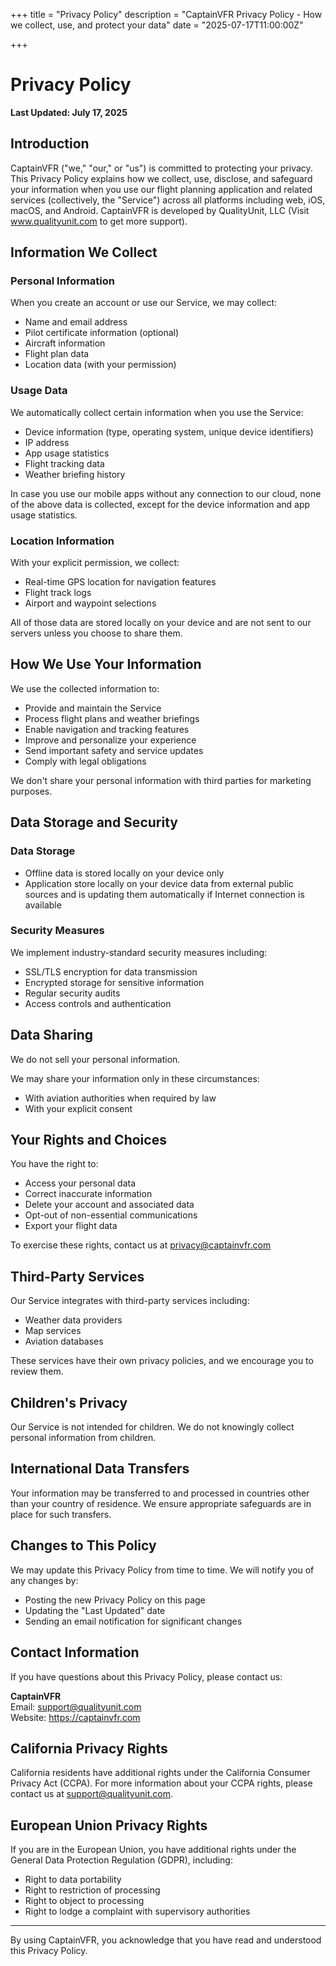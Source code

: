 +++
title = "Privacy Policy"
description = "CaptainVFR Privacy Policy - How we collect, use, and protect your data"
date = "2025-07-17T11:00:00Z"

+++

# Privacy Policy

**Last Updated: July 17, 2025**

## Introduction

CaptainVFR ("we," "our," or "us") is committed to protecting your privacy. This Privacy Policy explains how we collect, use, disclose, and safeguard your information when you use our flight planning application and related services (collectively, the "Service") across all platforms including web, iOS, macOS, and Android.
CaptainVFR is developed by QualityUnit, LLC (Visit www.qualityunit.com to get more support).

## Information We Collect

### Personal Information
When you create an account or use our Service, we may collect:
- Name and email address
- Pilot certificate information (optional)
- Aircraft information
- Flight plan data
- Location data (with your permission)

### Usage Data
We automatically collect certain information when you use the Service:
- Device information (type, operating system, unique device identifiers)
- IP address
- App usage statistics
- Flight tracking data
- Weather briefing history

In case you use our mobile apps without any connection to our cloud, none of the above data is collected, except for the device information and app usage statistics.

### Location Information
With your explicit permission, we collect:
- Real-time GPS location for navigation features
- Flight track logs
- Airport and waypoint selections

All of those data are stored locally on your device and are not sent to our servers unless you choose to share them.

## How We Use Your Information

We use the collected information to:
- Provide and maintain the Service
- Process flight plans and weather briefings
- Enable navigation and tracking features
- Improve and personalize your experience
- Send important safety and service updates
- Comply with legal obligations

We don't share your personal information with third parties for marketing purposes.

## Data Storage and Security

### Data Storage
- Offline data is stored locally on your device only
- Application store locally on your device data from external public sources and is updating them automatically if Internet connection is available

### Security Measures
We implement industry-standard security measures including:
- SSL/TLS encryption for data transmission
- Encrypted storage for sensitive information
- Regular security audits
- Access controls and authentication

## Data Sharing

We do not sell your personal information. 

We may share your information only in these circumstances:
- With aviation authorities when required by law
- With your explicit consent

## Your Rights and Choices

You have the right to:
- Access your personal data
- Correct inaccurate information
- Delete your account and associated data
- Opt-out of non-essential communications
- Export your flight data

To exercise these rights, contact us at privacy@captainvfr.com

## Third-Party Services

Our Service integrates with third-party services including:
- Weather data providers
- Map services
- Aviation databases

These services have their own privacy policies, and we encourage you to review them.

## Children's Privacy

Our Service is not intended for children. We do not knowingly collect personal information from children.

## International Data Transfers

Your information may be transferred to and processed in countries other than your country of residence. We ensure appropriate safeguards are in place for such transfers.

## Changes to This Policy

We may update this Privacy Policy from time to time. We will notify you of any changes by:
- Posting the new Privacy Policy on this page
- Updating the "Last Updated" date
- Sending an email notification for significant changes

## Contact Information

If you have questions about this Privacy Policy, please contact us:

**CaptainVFR**  
Email: support@qualityunit.com  
Website: https://captainvfr.com

## California Privacy Rights

California residents have additional rights under the California Consumer Privacy Act (CCPA). For more information about your CCPA rights, please contact us at support@qualityunit.com.

## European Union Privacy Rights

If you are in the European Union, you have additional rights under the General Data Protection Regulation (GDPR), including:
- Right to data portability
- Right to restriction of processing
- Right to object to processing
- Right to lodge a complaint with supervisory authorities

---

By using CaptainVFR, you acknowledge that you have read and understood this Privacy Policy.